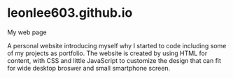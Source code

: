 # leonlee603.github.io
My web page

A personal website introducing myself why I started to code including some of my projects as portfolio. 
The website is created by using HTML for content, with CSS and little JavaScript to customize the design 
that can fit for wide desktop broswer and small smartphone screen. 
